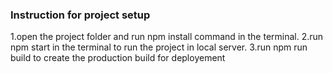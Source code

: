 ### Instruction for project setup
1.open the project folder and run npm install command in the terminal.
2.run npm start in the terminal to run the project in local server.
3.run npm run build to create the production build for deployement

